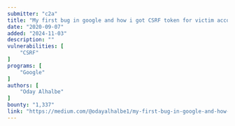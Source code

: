 ```yaml
---
submitter: "c2a"
title: "My first bug in google and how i got CSRF token for victim account rather than bypass it ($1337)!"
date: "2020-09-07"
added: "2024-11-03"
description: ""
vulnerabilities: [
    "CSRF"
]
programs: [
    "Google"
]
authors: [
    "Oday Alhalbe"
]
bounty: "1,337"
link: "https://medium.com/@odayalhalbe1/my-first-bug-in-google-and-how-i-got-csrf-token-for-victim-account-rather-than-bypass-it-1337-bf01261feb47"
---
```




